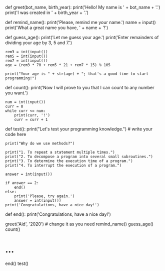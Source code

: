 def greet(bot_name, birth_year):
    print('Hello! My name is ' + bot_name + '.')
    print('I was created in ' + birth_year + '.')


def remind_name():
    print('Please, remind me your name.')
    name = input()
    print('What a great name you have, ' + name + '!')


def guess_age():
    print('Let me guess your age.')
    print('Enter remainders of dividing your age by 3, 5 and 7.')

    rem3 = int(input())
    rem5 = int(input())
    rem7 = int(input())
    age = (rem3 * 70 + rem5 * 21 + rem7 * 15) % 105

    print("Your age is " + str(age) + "; that's a good time to start programming!")


def count():
    print('Now I will prove to you that I can count to any number you want.')

    num = int(input())
    curr = 0
    while curr <= num:
        print(curr, '!')
        curr = curr + 1


def test():
    print("Let's test your programming knowledge.")
    # write your code here
   
    print("Why do we use methods?")
    
    print("1. To repeat a statement multiple times.")
    print("2. To decompose a program into several small subroutines.")
    print("3. To determine the execution time of a program.")
    print("4. To interrupt the execution of a program.")
    
    answer = int(input())
    
    if answer == 2:
        end()
    else: 
        print('Please, try again.')
        answer = int(input())
    print('Congratulations, have a nice day!')
    
def end():
    print('Congratulations, have a nice day!')


greet('Aid', '2020')  # change it as you need
remind_name()
guess_age()
count()
# ...
end()
test()